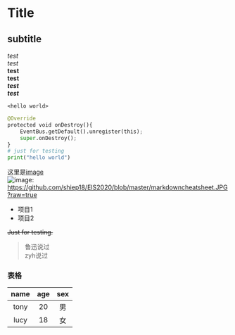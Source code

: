# Title

## subtitle

*test*  
_test_  
**test**  
__test__  
***test***  
___test___

`<hello world>`

```python
@Override
protected void onDestroy(){
    EventBus.getDefault().unregister(this);
    super.onDestroy();
}
# just for testing
print("hello world")
```
[image]: https://github.com/shiep18/EIS2020/blob/master/markdowncheatsheet.JPG?raw=true "名称"
这里是[image]  
![image]: https://github.com/shiep18/EIS2020/blob/master/markdowncheatsheet.JPG?raw=true 


* 项目1
* 项目2

~~Just for testing.~~

> 鲁迅说过  
> zyh说过

### 表格
| name | age | sex |
|:----:|:---:|:---:|
| tony | 20 | 男 |
| lucy | 18 | 女 |
